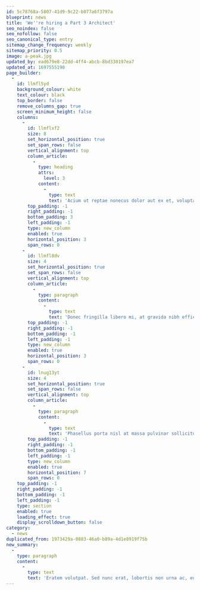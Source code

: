 ```yaml
---
id: 5c78768a-5807-41d9-9c22-b077a6f3797a
blueprint: news
title: 'We''re hiring a Part 3 Architect'
seo_noindex: false
seo_nofollow: false
seo_canonical_type: entry
sitemap_change_frequency: weekly
sitemap_priority: 0.5
image: a-peak.jpg
updated_by: ead679e8-22dd-4ff4-abcb-8bd330197ea7
updated_at: 1697555190
page_builder:
  -
    id: llmfl5yd
    background_colour: white
    text_colour: black
    top_border: false
    remove_columns_gap: true
    screen_minimum_height: false
    columns:
      -
        id: llmflxf2
        size: 8
        set_horizontal_position: true
        set_span_rows: false
        vertical_alignment: top
        column_article:
          -
            type: heading
            attrs:
              level: 3
            content:
              -
                type: text
                text: 'Acium ut reptae nonecus dolor aut ex et, voluptas reri delique natio tem. Officip samendes maximendis.'
        top_padding: -1
        right_padding: -1
        bottom_padding: 3
        left_padding: -1
        type: new_column
        enabled: true
        horizontal_position: 3
        span_rows: 0
      -
        id: llmfl8dv
        size: 4
        set_horizontal_position: true
        set_span_rows: false
        vertical_alignment: top
        column_article:
          -
            type: paragraph
            content:
              -
                type: text
                text: 'Donec fringilla libero mi, at gravida nibh efficitur et. Pellentesque interdum lobortis sem, nec vulputate neque. Donec pellentesque erat fringilla, suscipit eros non, sodales sapien. Nam nec eros id lorem hendrerit tempus id vel neque. Donec semper erat eu mi porttitor, sed commodo sem mattis. Aliquam erat volutpat. Sed nunc erat, lobortis non urna ac, euismod feugiat elit. Donec vitae justo dapibus, mollis nulla facilisis, egestas nisi.'
        top_padding: -1
        right_padding: -1
        bottom_padding: -1
        left_padding: -1
        type: new_column
        enabled: true
        horizontal_position: 3
        span_rows: 0
      -
        id: lnug13yt
        size: 4
        set_horizontal_position: true
        set_span_rows: false
        vertical_alignment: top
        column_article:
          -
            type: paragraph
            content:
              -
                type: text
                text: 'Phasellus porta nisl at massa pulvinar sollicitudin. Fusce sit amet turpis sit amet nisi bibendum condimentum. Fusce euismod erat et justo ornare, nec rutrum ipsum vulputate. Nullam elementum mi auctor eleifend congue. In vestibulum scelerisque nulla, ac egestas dolor condimentum non. Phasellus quis auctor mi. Suspendisse magna tortor, consequat ac facilisis et, mattis nec nulla. '
        top_padding: -1
        right_padding: -1
        bottom_padding: -1
        left_padding: -1
        type: new_column
        enabled: true
        horizontal_position: 7
        span_rows: 0
    top_padding: -1
    right_padding: -1
    bottom_padding: -1
    left_padding: -1
    type: section
    enabled: true
    loading_effect: true
    display_scrolldown_button: false
category:
  - news
duplicated_from: 1973429a-0883-46a0-b89a-4d1e8919f75b
new_summary:
  -
    type: paragraph
    content:
      -
        type: text
        text: 'Eratem volutpat. Sed nunc erat, lobortis non urna ac, euismod feugiat elit. Donec vitae justo dapibus, mollis nulla facilisis, egestas nisi..'
---
```

